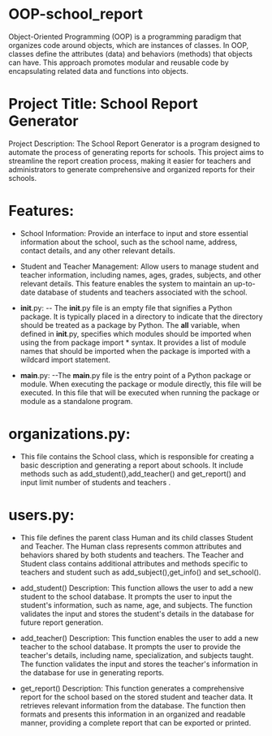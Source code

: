 # OOP-school_report
Object-Oriented Programming (OOP) is a programming paradigm that organizes code around objects, which are instances of classes. In OOP, classes define the attributes (data) and behaviors (methods) that objects can have. This approach promotes modular and reusable code by encapsulating related data and functions into objects.

# Project Title: School Report Generator

Project Description:
The School Report Generator is a program designed to automate the process of generating reports for schools. This project aims to streamline the report creation process, making it easier for teachers and administrators to generate comprehensive and organized reports for their schools.

# Features:

- School Information: Provide an interface to input and store essential information about the school, such as the school name, address, contact details, and any other relevant details.

- Student and Teacher Management: Allow users to manage student and teacher information, including names, ages, grades, subjects, and other relevant details. This feature enables the system to maintain an up-to-date database of students and teachers associated with the school.

- __init__.py:
-- The __init__.py file is an empty file that signifies a Python package. It is typically placed in a directory to indicate that the directory should be treated as a package by Python.
The __all__ variable, when defined in __init__.py, specifies which modules should be imported when using the from package import * syntax. It provides a list of module names that should be imported when the package is imported with a wildcard import statement.

- __main__.py:
--The __main__.py file is the entry point of a Python package or module. When executing the package or module directly, this file will be executed. In this file that will be executed when running the package or module as a standalone program.

# organizations.py:
- This file contains the School class, which is responsible for creating a basic description and generating a report about schools. It include methods such as add_student(),add_teacher() and get_report() and input limit number of students and teachers .

# users.py:
- This file defines the parent class Human and its child classes Student and Teacher.
The Human class represents common attributes and behaviors shared by both students and teachers.
The Teacher and Student class contains additional attributes and methods specific to teachers and student such as add_subject(),get_info() and set_school().

- add_student()
Description: This function allows the user to add a new student to the school database. It prompts the user to input the student's information, such as name, age, and subjects. The function validates the input and stores the student's details in the database for future report generation.

- add_teacher()
Description: This function enables the user to add a new teacher to the school database. It prompts the user to provide the teacher's details, including name, specialization, and subjects taught. The function validates the input and stores the teacher's information in the database for use in generating reports.

- get_report()
Description: This function generates a comprehensive report for the school based on the stored student and teacher data. It retrieves relevant information from the database. The function then formats and presents this information in an organized and readable manner, providing a complete report that can be exported or printed.
